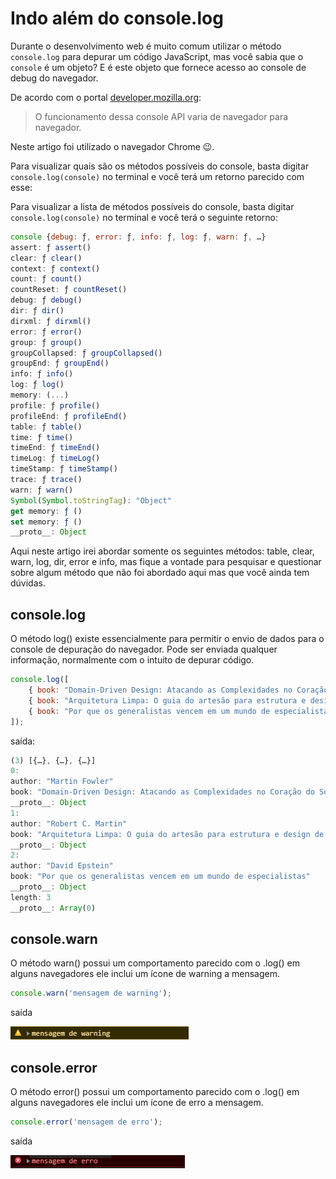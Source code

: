 # Indo além do console.log 

Durante o desenvolvimento web é muito comum utilizar o método `console.log` para depurar um código JavaScript, mas você sabia que o `console` é um objeto? E é este objeto que fornece acesso ao console de debug do navegador. 

De acordo com o portal  [developer.mozilla.org](developer.mozilla.org):

> O funcionamento dessa console API varia de navegador para navegador.

Neste artigo foi utilizado o navegador Chrome  😉.

Para visualizar quais são os métodos possíveis do console, basta digitar `console.log(console)` no terminal e você terá um retorno parecido com esse:

Para visualizar a lista de métodos possíveis do console, basta digitar `console.log(console)` no terminal e você terá o seguinte retorno:

```javascript
console {debug: ƒ, error: ƒ, info: ƒ, log: ƒ, warn: ƒ, …}
assert: ƒ assert()
clear: ƒ clear()
context: ƒ context()
count: ƒ count()
countReset: ƒ countReset()
debug: ƒ debug()
dir: ƒ dir()
dirxml: ƒ dirxml()
error: ƒ error()
group: ƒ group()
groupCollapsed: ƒ groupCollapsed()
groupEnd: ƒ groupEnd()
info: ƒ info()
log: ƒ log()
memory: (...)
profile: ƒ profile()
profileEnd: ƒ profileEnd()
table: ƒ table()
time: ƒ time()
timeEnd: ƒ timeEnd()
timeLog: ƒ timeLog()
timeStamp: ƒ timeStamp()
trace: ƒ trace()
warn: ƒ warn()
Symbol(Symbol.toStringTag): "Object"
get memory: ƒ ()
set memory: ƒ ()
__proto__: Object
```

Aqui neste artigo irei abordar somente os seguintes métodos:  table, clear, warn, log, dir, error e info, mas fique a vontade para pesquisar e questionar sobre algum método que não foi abordado aqui mas que você ainda tem dúvidas.

## console.log

O método log() existe essencialmente para permitir o envio de dados para o console de depuração do navegador. Pode ser enviada qualquer informação, normalmente com o intuito de depurar código.

```javascript
console.log([
    { book: "Domain-Driven Design: Atacando as Complexidades no Coração do Software", author: "Martin Fowler" }, 
    { book: "Arquitetura Limpa: O guia do artesão para estrutura e design de software", author: "Robert C. Martin" },
    { book: "Por que os generalistas vencem em um mundo de especialistas", author: "David Epstein" }
]);
```
saída:
```javascript
(3) [{…}, {…}, {…}]
0:
author: "Martin Fowler"
book: "Domain-Driven Design: Atacando as Complexidades no Coração do Software"
__proto__: Object
1:
author: "Robert C. Martin"
book: "Arquitetura Limpa: O guia do artesão para estrutura e design de software"
__proto__: Object
2:
author: "David Epstein"
book: "Por que os generalistas vencem em um mundo de especialistas"
__proto__: Object
length: 3
__proto__: Array(0)
```

## console.warn

O método warn() possui um comportamento parecido com o .log() em alguns navegadores ele inclui um ícone de warning a mensagem.

```javascript
console.warn('mensagem de warning');
```
saída

![warn](./assets/warn.png)

## console.error

O método error() possui um comportamento parecido com o .log() em alguns navegadores ele inclui um ícone de erro a mensagem.

```javascript
console.error('mensagem de erro');
```
saída

![error](./assets/erro.png)
